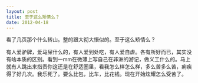 ```yaml
---
layout: post
title: 至于这么矫情么？
date: 2012-04-18
---
```


<p>看了几页那个什么转山。整的跟大彻大悟似的。至于这么矫情么？</p>
<p>有人爱驴牌，爱马屎什么的，有人爱到处吃，有人爱自虐。各有所好而已，其实没有啥本质的区别。看到一mm在微薄上写自己在非洲的游记，做义工什么的。马上就有人跳出来指责你这还是在舒适圈里，看我怎么样怎么样，多么苦多么苦，痢疾得了好几次。我乐死了。要么比包，比车，比花钱。现在开始炫耀怎么受苦了。</p>

